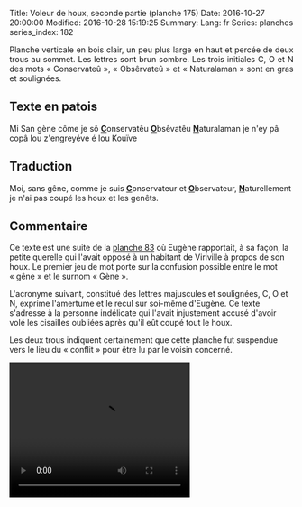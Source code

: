 Title: Voleur de houx, seconde partie (planche 175)
Date: 2016-10-27 20:00:00
Modified: 2016-10-28 15:19:25
Summary: 
Lang: fr
Series: planches
series_index: 182

<p style="text-align:justify;">Planche verticale en bois clair, un peu
plus large en haut et percée de deux trous au sommet. Les lettres sont
brun sombre. Les trois initiales C, O et N des mots « Conservateû »,
« Obsêrvateû » et « Naturalaman » sont en gras et soulignées.</p>

<figure class="image-block" style="float: right;">
  <img alt="" src="{static}/images/planche_175.png">
  <figcaption style="max-width: 217px"></figcaption>
</figure>

## Texte en patois

Mi San gène côme je sô <u>**C**</u>onservatêu <u>**O**</u>bsêvatêu
<u>**N**</u>aturalaman je n'ey pâ copâ lou z'engreyéve é lou Kouïve

## Traduction

Moi, sans gêne, comme je suis <u>**C**</u>onservateur et
<u>**O**</u>bservateur, <u>**N**</u>aturellement je n'ai pas coupé les
houx et les genêts.

## Commentaire

Ce texte est une suite de la [planche
83]({filename}/les-planches/planche-083-voleur-de-houx-premiere-partie.md)
où Eugène rapportait, à sa façon, la petite querelle qui l'avait
opposé à un habitant de Viriville à propos de son houx. Le premier jeu
de mot porte sur la confusion possible entre le mot « gêne » et le
surnom « Gène ».

L'acronyme suivant, constitué des lettres majuscules et soulignées, C,
O et N, exprime l'amertume et le recul sur soi-même d'Eugène. Ce texte
s'adresse à la personne indélicate qui l'avait injustement accusé
d'avoir volé les cisailles oubliées après qu'il eût coupé tout le
houx. 

Les deux trous indiquent certainement que cette planche fut suspendue
vers le lieu du « conflit » pour être lu par le voisin concerné.

<video width="320" height="240" controls>
  <source src="https://d1njpgd0ygatdn.cloudfront.net/video_175.mp4" type="video/mp4">
</video>
